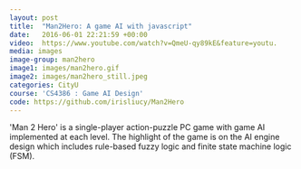 ```yaml
---
layout: post
title:  "Man2Hero: A game AI with javascript"
date:   2016-06-01 22:21:59 +00:00
video:  https://www.youtube.com/watch?v=QmeU-qy89kE&feature=youtu.
media: images
image-group: man2hero
image1: images/man2hero.gif
image2: images/man2hero_still.jpeg 
categories: CityU
course: 'CS4386 : Game AI Design'
code: https://github.com/irisliucy/Man2Hero
---
```


'Man 2 Hero' is a single-player action-puzzle PC game with game AI implemented at each level. The highlight of the game is on the AI engine design which includes rule-based fuzzy logic and finite state machine logic (FSM).